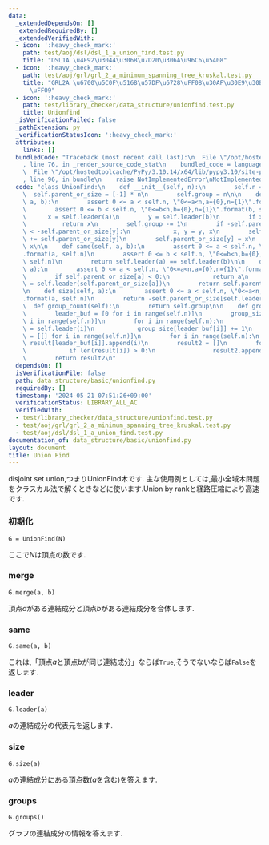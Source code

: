 ```yaml
---
data:
  _extendedDependsOn: []
  _extendedRequiredBy: []
  _extendedVerifiedWith:
  - icon: ':heavy_check_mark:'
    path: test/aoj/dsl/dsl_1_a_union_find.test.py
    title: "DSL1A \u4E92\u3044\u306B\u7D20\u306A\u96C6\u5408"
  - icon: ':heavy_check_mark:'
    path: test/aoj/grl/grl_2_a_minimum_spanning_tree_kruskal.test.py
    title: "GRL2A \u6700\u5C0F\u5168\u57DF\u6728\uFF08\u30AF\u30E9\u30B9\u30AB\u30EB\
      \uFF09"
  - icon: ':heavy_check_mark:'
    path: test/library_checker/data_structure/unionfind.test.py
    title: Unionfind
  _isVerificationFailed: false
  _pathExtension: py
  _verificationStatusIcon: ':heavy_check_mark:'
  attributes:
    links: []
  bundledCode: "Traceback (most recent call last):\n  File \"/opt/hostedtoolcache/PyPy/3.10.14/x64/lib/pypy3.10/site-packages/onlinejudge_verify/documentation/build.py\"\
    , line 76, in _render_source_code_stat\n    bundled_code = language.bundle(\n\
    \  File \"/opt/hostedtoolcache/PyPy/3.10.14/x64/lib/pypy3.10/site-packages/onlinejudge_verify/languages/python.py\"\
    , line 96, in bundle\n    raise NotImplementedError\nNotImplementedError\n"
  code: "class UnionFind:\n    def __init__(self, n):\n        self.n = n\n      \
    \  self.parent_or_size = [-1] * n\n        self.group = n\n\n    def merge(self,\
    \ a, b):\n        assert 0 <= a < self.n, \"0<=a<n,a={0},n={1}\".format(a, self.n)\n\
    \        assert 0 <= b < self.n, \"0<=b<n,b={0},n={1}\".format(b, self.n)\n  \
    \      x = self.leader(a)\n        y = self.leader(b)\n        if x == y:\n  \
    \          return x\n        self.group -= 1\n        if -self.parent_or_size[x]\
    \ < -self.parent_or_size[y]:\n            x, y = y, x\n        self.parent_or_size[x]\
    \ += self.parent_or_size[y]\n        self.parent_or_size[y] = x\n        return\
    \ x\n\n    def same(self, a, b):\n        assert 0 <= a < self.n, \"0<=a<n,a={0},n={1}\"\
    .format(a, self.n)\n        assert 0 <= b < self.n, \"0<=b<n,b={0},n={1}\".format(b,\
    \ self.n)\n        return self.leader(a) == self.leader(b)\n\n    def leader(self,\
    \ a):\n        assert 0 <= a < self.n, \"0<=a<n,a={0},n={1}\".format(a, self.n)\n\
    \        if self.parent_or_size[a] < 0:\n            return a\n        self.parent_or_size[a]\
    \ = self.leader(self.parent_or_size[a])\n        return self.parent_or_size[a]\n\
    \n    def size(self, a):\n        assert 0 <= a < self.n, \"0<=a<n,a={0},n={1}\"\
    .format(a, self.n)\n        return -self.parent_or_size[self.leader(a)]\n\n  \
    \  def group_count(self):\n        return self.group\n\n    def groups(self):\n\
    \        leader_buf = [0 for i in range(self.n)]\n        group_size = [0 for\
    \ i in range(self.n)]\n        for i in range(self.n):\n            leader_buf[i]\
    \ = self.leader(i)\n            group_size[leader_buf[i]] += 1\n        result\
    \ = [[] for i in range(self.n)]\n        for i in range(self.n):\n           \
    \ result[leader_buf[i]].append(i)\n        result2 = []\n        for i in range(self.n):\n\
    \            if len(result[i]) > 0:\n                result2.append(result[i])\n\
    \        return result2\n"
  dependsOn: []
  isVerificationFile: false
  path: data_structure/basic/unionfind.py
  requiredBy: []
  timestamp: '2024-05-21 07:51:26+09:00'
  verificationStatus: LIBRARY_ALL_AC
  verifiedWith:
  - test/library_checker/data_structure/unionfind.test.py
  - test/aoj/grl/grl_2_a_minimum_spanning_tree_kruskal.test.py
  - test/aoj/dsl/dsl_1_a_union_find.test.py
documentation_of: data_structure/basic/unionfind.py
layout: document
title: Union Find
---
```


disjoint set union,つまりUnionFind木です.
主な使用例としては,最小全域木問題をクラスカル法で解くときなどに使います.Union by rankと経路圧縮により高速です.

### 初期化

```
G = UnionFind(N)
```
ここで$N$は頂点の数です.

### merge

```
G.merge(a, b)
```
頂点$a$がある連結成分と頂点$b$がある連結成分を合体します.

### same

```
G.same(a, b)
```
これは,「頂点$a$と頂点$b$が同じ連結成分」ならば`True`,そうでないならば`False`を返します.

### leader

```
G.leader(a)
```
$a$の連結成分の代表元を返します.

### size

```
G.size(a)
```
$a$の連結成分にある頂点数($a$を含む)を答えます.

### groups

```
G.groups()
```
グラフの連結成分の情報を答えます.